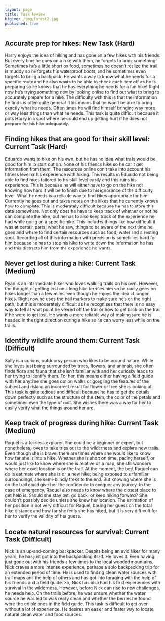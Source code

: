 ```yaml
---
layout: page
title: Task Review
bigimg: /img/forest2.jpg
published: true
---
```


## Accurate prep for hikes: New Task (Hard)

Harry enjoys the idea of hiking and has gone on a few hikes with his friends. But every time he goes on a hike with them, he forgets to bring something! Sometimes he’s a little short on food, sometimes he doesn’t realize the trail is muddy so he forgets his waterproof boots, and he sometimes even forgets to bring a backpack. He wants a way to know what he needs for a specific route and he also wants to be able to check each item off as he is preparing so he knows that he has everything he needs for a fun hike! Right now he’s trying something new by looking online to find out what to bring to accurately prepare for a hike. The difficulty with this is that the information he finds is often quite general. This means that he won’t be able to bring exactly what he needs. Often times he will find himself bringing way more or way less things than what he needs. This task is quite difficult because it puts Harry in a spot where he could end up getting hurt if he does not prepare for his hike adequately.

## Finding hikes that are good for their skill level: Current Task (Hard)

Eduardo wants to hike on his own, but he has no idea what trails would be good for him to start out on. None of his friends hike so he can’t get information from them. The resources online don’t take into account his fitness level or his experience with hiking. This results in Eduardo not being able to find hikes tailored to his skill level easily and this ruins his experience. This is because he will either have to go on the hike not knowing how hard it will be to finish due to his ignorance of the difficulty level. What he needs is a reliable way to find hikes appropriate for him. Currently he goes out and takes notes on the hikes that he currently knows how to complete. This is moderately difficult because he has to store this data somewhere. Not only does he have to keep track of whether or not he can complete the hike, but he has to also keep track of the experience he had while going on a specific hike. This includes things like how difficult it was at certain parts, what he saw, things to be aware of the next time he goes and where to find certain resources such as food, water and a resting spot. Recording all of this information with precision is sometimes hard for him because he has to stop his hike to write down the information he has and this distracts him from the experience he wants.

## Never get lost during a hike: Current Task (Medium)

Ryan is an intermediate hiker who loves walking trails on his own. However, the thought of getting lost on a long hike terrifies him so he rarely goes on hikes longer than a few miles even though he enjoys the idea of longer hikes. Right now he uses the trail markers to make sure he’s on the right path, but this is moderately difficult as he recognizes that there is no easy way to tell at what point he veered off the trail or how to get back on the trail if he were to get lost. He wants a more reliable way of making sure he is headed in the right direction during a hike so he can worry less while on the trails. 

## Identify wildlife around them: Current Task (Difficult)

Sally is a curious, outdoorsy person who likes to be around nature. While she loves just being surrounded by trees, flowers, and animals, she often finds flora and fauna that she isn’t familiar with and her curiosity leads to her trying to identify them. For her, this means either having a field guide with her anytime she goes out on walks or googling the features of the subject and risking an incorrect result for flower or tree she is looking at. This task is quite tedious and difficult because he has to get the details down perfectly such as the structure of the stem, the color of the petals and sometimes even the type of root. She wishes there was a way for her to easily verify what the things around her are.

## Keep track of progress during hike: Current Task (Medium)

Raquel is a fearless explorer. She could be a beginner or expert, but nonetheless, loves to take trips out to the wilderness and explore new trails. Even though she is brave, there are times where she would like to know how far she is into a hike. Whether she is short on time, pacing herself, or would just like to know where she is relative on a map, she still wonders where her exact location is on the trail. At the moment, the best Raquel can do is estimate where she is on a new hike; being exposed to unfamiliar surroundings, she semi-blindly treks to the end. But knowing where she is on the trail could give her the confidence to conquer any journey. In the case of emergency, Raquel also needs to know where the closest place to get help is. Should she stay put, go back, or keep hiking forward? She couldn’t possibly decide unless she knew her location. The estimation of her position is not very difficult for Raquel, basing her guess on the total hike distance and how far she feels she has hiked, but it is very difficult for her to verify the validity of her guess.

## Locate natural resources for survival: Current Task (Difficult)

Nick is an up-and-coming backpacker. Despite being an avid hiker for many years, he has just got into the backpacking itself. He loves it. Even having just gone out with his friends a few times to the local wooded mountains, Nick craves a more intense experience, perhaps a solo backpacking trip for an extended period of time. He is used to finding clean water sources with trail maps and the help of others and has got into foraging with the help of his friends and a field guide. So, Nick has also had his first experiences with survival in the wilderness. However, before Nick can rise to new challenges, he needs help. On the trails before, he was unsure whether the water source he was led to was really clean and whether the berries he found were the edible ones in the field guide. This task is difficult to get over without a lot of experience. He desires an easier and faster way to locate natural clean water and food sources. 
